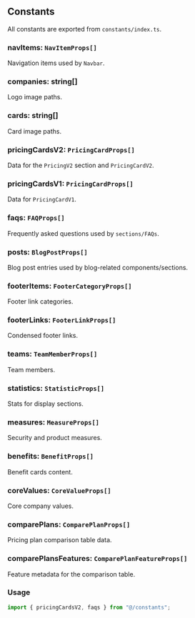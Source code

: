 ## Constants

All constants are exported from `constants/index.ts`.

### navItems: `NavItemProps[]`
Navigation items used by `Navbar`.

### companies: string[]
Logo image paths.

### cards: string[]
Card image paths.

### pricingCardsV2: `PricingCardProps[]`
Data for the `PricingV2` section and `PricingCardV2`.

### pricingCardsV1: `PricingCardProps[]`
Data for `PricingCardV1`.

### faqs: `FAQProps[]`
Frequently asked questions used by `sections/FAQs`.

### posts: `BlogPostProps[]`
Blog post entries used by blog-related components/sections.

### footerItems: `FooterCategoryProps[]`
Footer link categories.

### footerLinks: `FooterLinkProps[]`
Condensed footer links.

### teams: `TeamMemberProps[]`
Team members.

### statistics: `StatisticProps[]`
Stats for display sections.

### measures: `MeasureProps[]`
Security and product measures.

### benefits: `BenefitProps[]`
Benefit cards content.

### coreValues: `CoreValueProps[]`
Core company values.

### comparePlans: `ComparePlanProps[]`
Pricing plan comparison table data.

### comparePlansFeatures: `ComparePlanFeatureProps[]`
Feature metadata for the comparison table.

### Usage
```ts
import { pricingCardsV2, faqs } from "@/constants";
```
